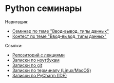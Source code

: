 # Python семинары

Навигация:
- [Семинар по теме "Ввод-вывод, типы данных"](sem01)
- [Контест по теме "Ввод-вывод, типы данных"](sem02)

Ссылки:
- [Репозиторий с лекциями](https://github.com/Palladain/Python_1_HSE_2023)
- [Записки по ноутбукам](tools/notebook.md)
- [Записки по git](tools/git.md)
- [Записки по терминалу (Linux/MacOS)](tools/terminal.md.md)
- [Записки по PyCharm (IDE)](tools/pycharm.md)
